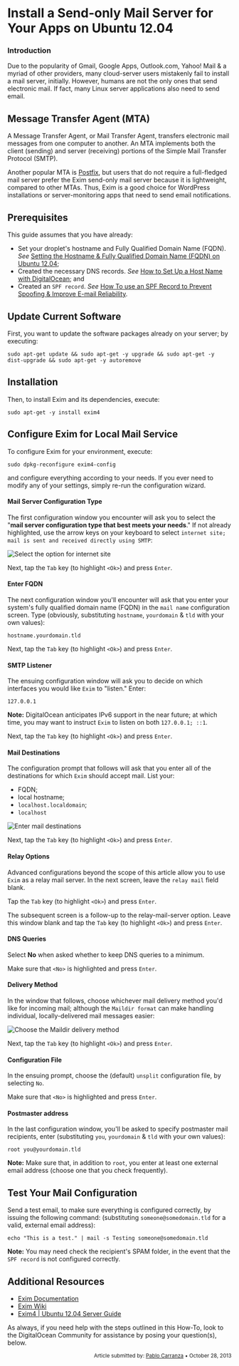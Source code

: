 Install a Send-only Mail Server for Your Apps on Ubuntu 12.04
====

### Introduction

Due to the popularity of Gmail, Google Apps, Outlook.com, Yahoo! Mail & a myriad of other providers, many cloud-server users mistakenly fail to install a mail server, initially. However, humans are not the only ones that send electronic mail. If fact, many Linux server applications also need to send email.

## Message Transfer Agent (MTA)

A Message Transfer Agent, or Mail Transfer Agent, transfers electronic mail messages from one computer to another. An MTA implements both the client (sending) and server (receiving) portions of the Simple Mail Transfer Protocol (SMTP).

Another popular MTA is [Postfix](https://www.digitalocean.com/community/articles/how-to-install-and-setup-postfix-on-ubuntu-12-04), but users that do not require a full-fledged mail server prefer the Exim send-only mail server because it is lightweight, compared to other MTAs. Thus, Exim is a good choice for WordPress installations or server-monitoring apps that need to send email notifications.

## Prerequisites

This guide assumes that you have already:

* Set your droplet's hostname and Fully Qualified Domain Name (FQDN). *See* [Setting the Hostname & Fully Qualified Domain Name (FQDN) on Ubuntu 12.04](https://github.com/DigitalOcean-User-Projects/Articles-and-Tutorials/blob/master/set_hostname_fqdn_on_ubuntu.md);
* Created the necessary DNS records. *See* [How to Set Up a Host Name with DigitalOcean](https://www.digitalocean.com/community/articles/how-to-set-up-a-host-name-with-digitalocean); and
* Created an `SPF record`. *See* [How To use an SPF Record to Prevent Spoofing & Improve E-mail Reliability](https://www.digitalocean.com/community/articles/how-to-use-an-spf-record-to-prevent-spoofing-improve-e-mail-reliability).

## Update Current Software

First, you want to update the software packages already on your server; by executing:

	sudo apt-get update && sudo apt-get -y upgrade && sudo apt-get -y dist-upgrade && sudo apt-get -y autoremove

## Installation

Then, to install Exim and its dependencies, execute: 

	sudo apt-get -y install exim4

## Configure Exim for Local Mail Service

To configure Exim for your environment, execute:

	sudo dpkg-reconfigure exim4-config

and configure everything according to your needs. If you ever need to modify any of your settings, simply re-run the configuration wizard.

#### Mail Server Configuration Type

The first configuration window you encounter will ask you to select the "**mail server configuration type that best meets your needs**." If not already highlighted, use the arrow keys on your keyboard to select `internet site; mail is sent and received directly using SMTP`:

![Select the option for internet site](http://i.imgur.com/1JzbWv6.png)

Next, tap the <code>Tab</code> key (to highlight <code>&lt;Ok&gt;</code>) and press <code>Enter</code>.

#### Enter FQDN

The next configuration window you'll encounter will ask that you enter your system's fully qualified domain name (FQDN) in the `mail name` configuration screen. Type (obviously, substituting <code>hostname</code>, <code>yourdomain</code> & <code>tld</code> with your own values):

	hostname.yourdomain.tld

Next, tap the <code>Tab</code> key (to highlight <code>&lt;Ok&gt;</code>) and press <code>Enter</code>.

#### SMTP Listener

The ensuing configuration window will ask you to decide on which interfaces you would like `Exim` to "listen." Enter:

	127.0.0.1

**Note:** DigitalOcean anticipates IPv6 support in the near future; at which time, you may want to instruct `Exim` to listen on both <code>127.0.0.1; ::1</code>.

Next, tap the <code>Tab</code> key (to highlight <code>&lt;Ok&gt;</code>) and press <code>Enter</code>.

#### Mail Destinations

The configuration prompt that follows will ask that you enter all of the destinations for which `Exim` should accept mail. List your:

* FQDN;
* local hostname;
* <code>localhost.localdomain</code>;
* <code>localhost</code>

![Enter mail destinations](http://i.imgur.com/9WIK36H.png)

Next, tap the <code>Tab</code> key (to highlight <code>&lt;Ok&gt;</code>) and press <code>Enter</code>.

#### Relay Options

Advanced configurations beyond the scope of this article allow you to use `Exim` as a relay mail server. In the next screen, leave the `relay mail` field blank.

Tap the <code>Tab</code> key (to highlight <code>&lt;Ok&gt;</code>) and press <code>Enter</code>.

The subsequent screen is a follow-up to the relay-mail-server option. Leave this window blank and tap the <code>Tab</code> key (to highlight <code>&lt;Ok&gt;</code>) and press <code>Enter</code>.

#### DNS Queries

Select **No** when asked whether to keep DNS queries to a minimum.

Make sure that <code>&lt;No&gt;</code> is highlighted and press <code>Enter</code>.

#### Delivery Method

In the window that follows, choose whichever mail delivery method you'd like for incoming mail; although the <code>Maildir format</code> can make handling individual, locally-delivered mail messages easier:

![Choose the Maildir delivery method](http://i.imgur.com/bZnmvVX.png)

Next, tap the <code>Tab</code> key (to highlight <code>&lt;Ok&gt;</code>) and press <code>Enter</code>.

#### Configuration File

In the ensuing prompt, choose the (default) `unsplit` configuration file, by selecting <code>No</code>.

Make sure that <code>&lt;No&gt;</code> is highlighted and press <code>Enter</code>.

#### Postmaster address

In the last configuration window, you'll be asked to specify postmaster mail recipients, enter (substituting <code>you</code>, <code>yourdomain</code> & <code>tld</code> with your own values):

	root you@yourdomain.tld

**Note:** Make sure that, in addition to <code>root</code>, you enter at least one external email address (choose one that you check frequently).

## Test Your Mail Configuration

Send a test email, to make sure everything is configured correctly, by issuing the following command: (substituting `someone@somedomain.tld` for a valid, external email address):

	echo "This is a test." | mail -s Testing someone@somedomain.tld

**Note:** You may need check the recipient's SPAM folder, in the event that the `SPF record` is not configured correctly.

## Additional Resources

* [Exim Documentation](http://www.exim.org/docs.html)
* [Exim Wiki](http://wiki.exim.org/)
* [Exim4 | Ubuntu 12.04 Server Guide](https://help.ubuntu.com/12.04/serverguide/exim4.html)

As always, if you need help with the steps outlined in this How-To, look to the DigitalOcean Community for assistance by posing your question(s), below.

<p><div style="text-align: right; font-size:smaller;">Article submitted by: <a href="https://plus.google.com/107285164064863645881?rel=author" target="_blank">Pablo Carranza</a> &bull; October 28, 2013</div></p>